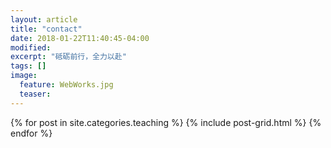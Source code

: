 ```yaml
---
layout: article
title: "contact"
date: 2018-01-22T11:40:45-04:00
modified:
excerpt: "砥砺前行，全力以赴"
tags: []
image: 
  feature: WebWorks.jpg
  teaser:
---
```



<div class="tiles">
{% for post in site.categories.teaching %}
  {% include post-grid.html %}
{% endfor %}
</div><!-- /.tiles 把所有categories 有 SDG 的列出来-->